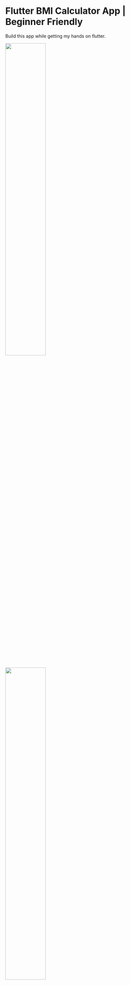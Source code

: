 # Flutter BMI Calculator App | Beginner Friendly

Build this app while getting my hands on flutter.

<img src="https://user-images.githubusercontent.com/76648609/229845038-b1007753-dfb2-4b78-b611-0c400e43d671.png" width=50% height=50%>
<img src="https://user-images.githubusercontent.com/76648609/229845046-72cf2f2c-a249-41ca-a11c-b3bbfe047aec.png" width=50% height=50%>
